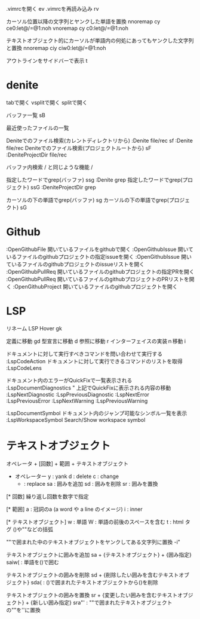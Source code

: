 .vimrcを開く <Leader>ev
.vimrcを再読み込み <Leader>rv

カーソル位置以降の文字列とヤンクした単語を置換
nnoremap <silent> cy  ce<C-r>0<ESC>:let@/=@1<CR>:noh<CR>
vnoremap <silent> cy  c<C-r>0<ESC>:let@/=@1<CR>:noh<CR>

テキストオブジェクト的にカーソルが単語内の何処にあってもヤンクした文字列と置換
nnoremap <silent> ciy ciw<C-r>0<ESC>:let@/=@1<CR>:noh<CR>

アウトラインをサイドバーで表示
<leader>t

# denite
tabで開く
<c-t>
vsplitで開く
<c-v>
splitで開く
<c-x>

バッファ一覧
<C-P>
sB

最近使ったファイルの一覧
<C-Z>

Deniteでのファイル検索(カレントディレクトリから)
<Leader><Leader> :<C-u>Denite file/rec<CR>
sf  :<C-u>Denite file/rec<CR>
Deniteでのファイル検索(プロジェクトルートから)
sF  :<C-u>DeniteProjectDir file/rec<CR>

バッファ内検索  / と同じような機能
<Leader>/

指定したワードでgrep(バッファ)
ssg :<C-u>Denite grep<CR>
指定したワードでgrep(プロジェクト)
ssG :<C-u>DeniteProjectDir grep<CR>

カーソルの下の単語でgrep(バッファ)
sg
カーソルの下の単語でgrep(プロジェクト)
sG

# Github

:OpenGithubFile	開いているファイルをgithubで開く
:OpenGithubIssue <number>	開いているファイルのgithubプロジェクトの指定issueを開く
:OpenGithubIssue 	開いているファイルのgithubプロジェクトのissueリストを開く
:OpenGithubPullReq <number>	開いているファイルのgithubプロジェクトの指定PRを開く
:OpenGithubPullReq	開いているファイルのgithubプロジェクトのPRリストを開く
:OpenGithubProject	開いているファイルのgithubプロジェクトを開く

# LSP
リネーム
<F2>
LSP Hover
gk

定義に移動
gd
型宣言に移動
<Leader>d
参照に移動
<Leader>r
インターフェイスの実装ｎ移動
<Leader>i

ドキュメントに対して実行すべきコマンドを問い合わせて実行する
:LspCodeAction 
ドキュメントに対して実行できるコマンドのリストを取得
:LspCodeLens 

ドキュメント内のエラーがQuickFixで一覧表示される
:LspDocumentDiagnostics
" 上記でQuickFixに表示される内容の移動
:LspNextDiagnostic
:LspPreviousDiagnostic
:LspNextError
:LspPreviousError
:LspNextWarning
:LspPreviousWarning

:LspDocumentSymbol ドキュメント内のジャンプ可能なシンボル一覧を表示
:LspWorkspaceSymbol	Search/Show workspace symbol

# テキストオブジェクト
オペレータ + [回数] + 範囲 + テキストオブジェクト

- オペレーター
	y :  yank
	d : delete
	c : change
	- : replace
	sa : 囲みを追加
	sd : 囲みを削除
	sr : 囲みを置換

[* 回数]
繰り返し回数を数字で指定

[* 範囲]
	a : 冠詞のa (a word  や a line のイメージ)
	i : inner

[* テキストオブジェクト]
	w : 単語
	W : 単語の前後のスペースを含む
	t : html タグ
	()や""などの括弧

""で囲まれた中のテキストオブジェクトをヤンクしてある文字列に置換
-i"

テキストオブジェクトに囲みを追加
sa + {テキストオブジェクト} + {囲み指定}
saiw( : 単語を()で囲む

テキストオブジェクトの囲みを削除
sd + {削除したい囲みを含むテキストオブジェクト}
sda( : ()で囲まれたテキストオブジェクトから()を削除

テキストオブジェクトの囲みを置換
sr + {変更したい囲みを含むテキストオブジェクト} + {新しい囲み指定}
sra"' : ""で囲まれたテキストオブジェクトの""を''に置換
